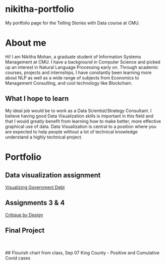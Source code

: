 # nikitha-portfolio
My portfolio page for the Telling Stories with Data course at CMU.


# About me
Hi! I am Nikitha Mohan, a graduate student of Information Systems Management at CMU. 
I have a background in Computer Science and picked up an interest in Natural Language Processing early on. 
Through academic courses, projects and internships, I have constantly been learning more about NLP as well as a wide range of subjects from Economics to Management Consulting, and cool technology like Blockchain.

## What I hope to learn
My ideal job would be to work as a Data Scientist/Strategy Consultant. 
I believe having good Data Visualization skills is important in this field and that I would greatly benefit from learning how to make better, more effective graphical use of data.
Data Visualization is central to a position where you are expected to help people without a lot of technical knowledge understand a highly technical project.


# Portfolio

## Data visualization assignment
[Visualizing Government Debt](/dataviz2.md)
## Assignments 3 & 4
[Critique by Design](/redesign_assignment.md)
## Final Project
<br/>
<br/>
## Flourish chart from class, Sep 07
King County - Positive and Cumulative Covid cases

<div class="flourish-embed flourish-chart" data-src="visualisation/7205602"><script src="https://public.flourish.studio/resources/embed.js"></script></div>
